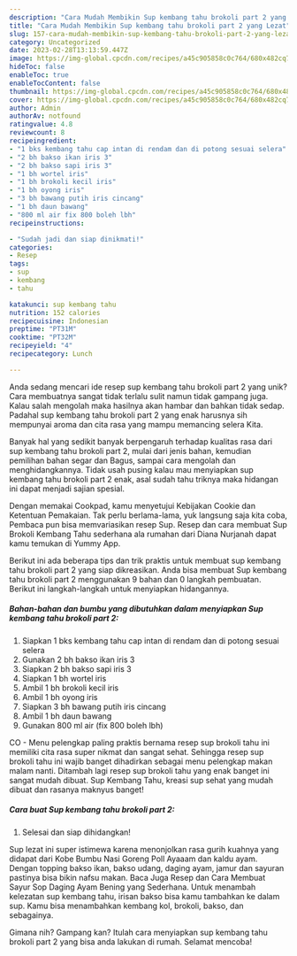 ```yaml
---
description: "Cara Mudah Membikin Sup kembang tahu brokoli part 2 yang Lezat"
title: "Cara Mudah Membikin Sup kembang tahu brokoli part 2 yang Lezat"
slug: 157-cara-mudah-membikin-sup-kembang-tahu-brokoli-part-2-yang-lezat
category: Uncategorized
date: 2023-02-28T13:13:59.447Z
image: https://img-global.cpcdn.com/recipes/a45c905858c0c764/680x482cq70/sup-kembang-tahu-brokoli-part-2-foto-resep-utama.jpg
hideToc: false
enableToc: true
enableTocContent: false
thumbnail: https://img-global.cpcdn.com/recipes/a45c905858c0c764/680x482cq70/sup-kembang-tahu-brokoli-part-2-foto-resep-utama.jpg
cover: https://img-global.cpcdn.com/recipes/a45c905858c0c764/680x482cq70/sup-kembang-tahu-brokoli-part-2-foto-resep-utama.jpg
author: Admin
authorAv: notfound
ratingvalue: 4.8
reviewcount: 8
recipeingredient:
- "1 bks kembang tahu cap intan di rendam dan di potong sesuai selera"
- "2 bh bakso ikan iris 3"
- "2 bh bakso sapi iris 3"
- "1 bh wortel iris"
- "1 bh brokoli kecil iris"
- "1 bh oyong iris"
- "3 bh bawang putih iris cincang"
- "1 bh daun bawang"
- "800 ml air fix 800 boleh lbh"
recipeinstructions:

- "Sudah jadi dan siap dinikmati!"
categories:
- Resep
tags:
- sup
- kembang
- tahu

katakunci: sup kembang tahu 
nutrition: 152 calories
recipecuisine: Indonesian
preptime: "PT31M"
cooktime: "PT32M"
recipeyield: "4"
recipecategory: Lunch

---
```





Anda sedang mencari ide resep sup kembang tahu brokoli part 2 yang unik? Cara membuatnya sangat tidak terlalu sulit namun tidak gampang juga. Kalau salah mengolah maka hasilnya akan hambar dan bahkan tidak sedap. Padahal sup kembang tahu brokoli part 2 yang enak harusnya sih mempunyai aroma dan cita rasa yang mampu memancing selera Kita.





Banyak hal yang sedikit banyak berpengaruh terhadap kualitas rasa dari sup kembang tahu brokoli part 2, mulai dari jenis bahan, kemudian pemilihan bahan segar dan Bagus, sampai cara mengolah dan menghidangkannya. Tidak usah pusing kalau mau menyiapkan sup kembang tahu brokoli part 2 enak,      asal sudah tahu triknya maka hidangan ini dapat menjadi sajian spesial.














Dengan memakai Cookpad, kamu menyetujui Kebijakan Cookie dan Ketentuan Pemakaian. Tak perlu berlama-lama, yuk langsung saja kita coba, Pembaca pun bisa memvariasikan resep Sup. Resep dan cara membuat Sup Brokoli Kembang Tahu sederhana ala rumahan dari Diana Nurjanah dapat kamu temukan di Yummy App.






Berikut ini ada beberapa tips dan trik praktis untuk membuat sup kembang tahu brokoli part 2 yang siap dikreasikan. Anda bisa membuat Sup kembang tahu brokoli part 2 menggunakan 9 bahan dan 0 langkah pembuatan. Berikut ini langkah-langkah untuk menyiapkan hidangannya.

<!--inarticleads1-->

##### Bahan-bahan dan bumbu yang dibutuhkan dalam menyiapkan Sup kembang tahu brokoli part 2:

1. Siapkan 1 bks kembang tahu cap intan di rendam dan di potong sesuai selera
1. Gunakan 2 bh bakso ikan iris 3
1. Siapkan 2 bh bakso sapi iris 3
1. Siapkan 1 bh wortel iris
1. Ambil 1 bh brokoli kecil iris
1. Ambil 1 bh oyong iris
1. Siapkan 3 bh bawang putih iris cincang
1. Ambil 1 bh daun bawang
1. Gunakan 800 ml air (fix 800 boleh lbh)


CO - Menu pelengkap paling praktis bernama resep sup brokoli tahu ini memiliki cita rasa super nikmat dan sangat sehat. Sehingga resep sup brokoli tahu ini wajib banget dihadirkan sebagai menu pelengkap makan malam nanti. Ditambah lagi resep sup brokoli tahu yang enak banget ini sangat mudah dibuat. Sup Kembang Tahu, kreasi sup sehat yang mudah dibuat dan rasanya maknyus banget! 

<!--inarticleads2-->

##### Cara buat Sup kembang tahu brokoli part 2:


1. Selesai dan siap dihidangkan!

Sup lezat ini super istimewa karena menonjolkan rasa gurih kuahnya yang didapat dari Kobe Bumbu Nasi Goreng Poll Ayaaam dan kaldu ayam. Dengan topping bakso ikan, bakso udang, daging ayam, jamur dan sayuran pastinya bisa bikin nafsu makan. Baca Juga Resep dan Cara Membuat Sayur Sop Daging Ayam Bening yang Sederhana. Untuk menambah kelezatan sup kembang tahu, irisan bakso bisa kamu tambahkan ke dalam sup. Kamu bisa menambahkan kembang kol, brokoli, bakso, dan sebagainya. 

Gimana nih? Gampang kan? Itulah cara menyiapkan sup kembang tahu brokoli part 2 yang bisa anda lakukan di rumah. Selamat mencoba!

